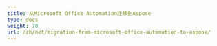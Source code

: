 ```yaml
---
title: 从Microsoft Office Automation迁移到Aspose
type: docs
weight: 70
url: /zh/net/migration-from-microsoft-office-automation-to-aspose/
---
```




